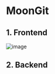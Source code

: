 # MoonGit

## 1. Frontend

![image](https://user-images.githubusercontent.com/37602451/181518715-8292446d-df60-4940-99bb-6fce845ddad9.png)

## 2. Backend
